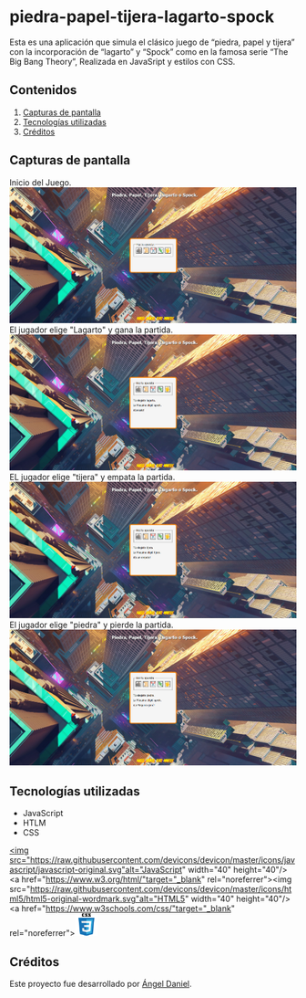 # piedra-papel-tijera-lagarto-spock

Esta es una aplicación que simula el clásico juego de “piedra, papel y tijera” con la incorporación de “lagarto” y “Spock”  como en la famosa serie “The Big Bang Theory”, Realizada en JavaSript y estilos con CSS.
 
## Contenidos
 
1. [Capturas de pantalla](#capturas-de-pantalla)
2. [Tecnologías utilizadas](#tecnologías-utilizadas)
3. [Créditos](#créditos)
 
## Capturas de pantalla
Inicio del Juego.
<img src="./img/inicio.png">
El jugador elige "Lagarto" y gana la partida.
<img src="./img/victoria.png">
EL jugador elige "tijera" y empata la partida.
<img src="./img/empate.png">
El jugador elige "piedra" y pierde la partida.
<img src="./img/derrota.png">
 
 
## Tecnologías utilizadas
 
- JavaScript
- HTLM
- CSS

<a href="https://developer.mozilla.org/en-US/docs/Web/JavaScript" target="_blank" rel="noreferrer"><img src="https://raw.githubusercontent.com/devicons/devicon/master/icons/javascript/javascript-original.svg"alt="JavaScript" width="40" height="40"/></a>
<a href="https://www.w3.org/html/"target="_blank" rel="noreferrer"><img src="https://raw.githubusercontent.com/devicons/devicon/master/icons/html5/html5-original-wordmark.svg"alt="HTML5" width="40" height="40"/></a><a href="https://www.w3schools.com/css/"target="_blank" rel="noreferrer"><img src="https://raw.githubusercontent.com/devicons/devicon/master/icons/css3/css3-original-wordmark.svg" alt="CSS3" width="40" height="40"/></a>
 
## Créditos
 
Este proyecto fue desarrollado por [Ángel Daniel](https://github.com/AngelDanielRuizMontes/).
